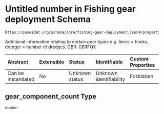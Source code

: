 # Untitled number in Fishing gear deployment Schema

```txt
https://poseidat.org/schema/core/fishing-gear-deployment.json#/properties/gear_component_count
```

Additional information relating to certain gear types e.g. liners = hooks, dredger = number of dredges. GBR: GBRFOX

| Abstract            | Extensible | Status         | Identifiable            | Custom Properties | Additional Properties | Access Restrictions | Defined In                                                                                        |
| :------------------ | :--------- | :------------- | :---------------------- | :---------------- | :-------------------- | :------------------ | :------------------------------------------------------------------------------------------------ |
| Can be instantiated | No         | Unknown status | Unknown identifiability | Forbidden         | Allowed               | none                | [fishing-gear-deployment.json*](schemas/core/fishing-gear-deployment.json "open original schema") |

## gear_component_count Type

`number`

